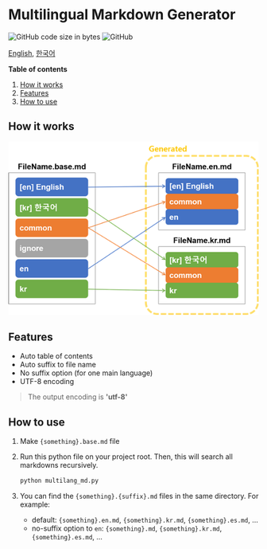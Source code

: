 # Multilingual Markdown Generator

![GitHub code size in bytes](https://img.shields.io/github/languages/code-size/ryul1206/multilingual-markdown.svg)
![GitHub](https://img.shields.io/github/license/ryul1206/multilingual-markdown.svg)

[English](README.md), [한국어](README.kr.md)

**Table of contents**

1. [How it works](#How-it-works)
1. [Features](#Features)
1. [How to use](#How-to-use)

## How it works
![how it works](how-it-works.png)

## Features

- Auto table of contents
- Auto suffix to file name
- No suffix option (for one main language)
- UTF-8 encoding

> The output encoding is **'utf-8'**

## How to use

1. Make `{something}.base.md` file
2. Run this python file on your project root. Then, this will search all markdowns recursively.

    ```bash
    python multilang_md.py
    ```

3. You can find the `{something}.{suffix}.md` files in the same directory. For example:
    - default: `{something}.en.md`, `{something}.kr.md`, `{something}.es.md`, ...
    - no-suffix option to `en`: `{something}.md`, `{something}.kr.md`, `{something}.es.md`, ...
